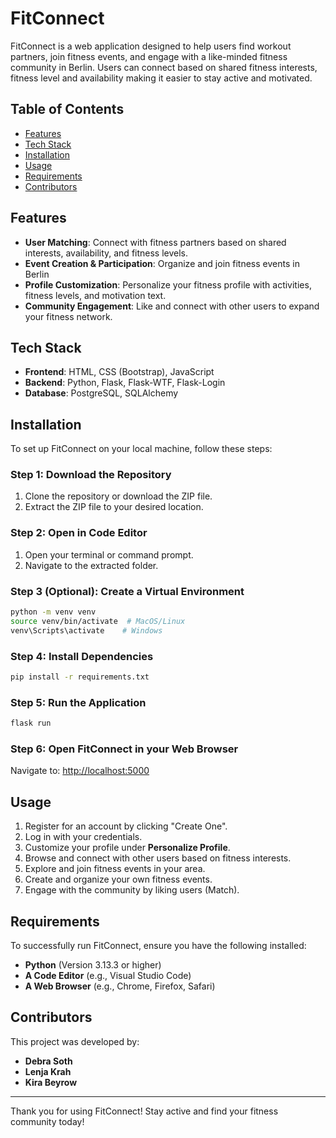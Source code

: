 # FitConnect

FitConnect is a web application designed to help users find workout partners, join fitness events, and engage with a like-minded fitness community in Berlin. Users can connect based on shared fitness interests, fitness level and availability making it easier to stay active and motivated.

## Table of Contents

- [Features](#features)
- [Tech Stack](#tech-stack)
- [Installation](#installation)
- [Usage](#usage)
- [Requirements](#requirements)
- [Contributors](#contributors)

## Features

- **User Matching**: Connect with fitness partners based on shared interests, availability, and fitness levels.
- **Event Creation & Participation**: Organize and join fitness events in Berlin
- **Profile Customization**: Personalize your fitness profile with activities, fitness levels, and motivation text.
- **Community Engagement**: Like and connect with other users to expand your fitness network.

## Tech Stack

- **Frontend**: HTML, CSS (Bootstrap), JavaScript
- **Backend**: Python, Flask, Flask-WTF, Flask-Login
- **Database**: PostgreSQL, SQLAlchemy

## Installation

To set up FitConnect on your local machine, follow these steps:

### **Step 1:** Download the Repository

1. Clone the repository or download the ZIP file.
2. Extract the ZIP file to your desired location.

### **Step 2:** Open in Code Editor

1. Open your terminal or command prompt.
2. Navigate to the extracted folder.

### **Step 3 (Optional):** Create a Virtual Environment

```sh
python -m venv venv
source venv/bin/activate  # MacOS/Linux
venv\Scripts\activate    # Windows
```

### **Step 4:** Install Dependencies

```sh
pip install -r requirements.txt
```

### **Step 5:** Run the Application

```sh
flask run
```

### **Step 6:** Open FitConnect in your Web Browser

Navigate to: [http://localhost:5000](http://localhost:5000)

## Usage

1. Register for an account by clicking "Create One".
2. Log in with your credentials.
3. Customize your profile under **Personalize Profile**.
4. Browse and connect with other users based on fitness interests.
5. Explore and join fitness events in your area.
6. Create and organize your own fitness events.
7. Engage with the community by liking users (Match).

## Requirements

To successfully run FitConnect, ensure you have the following installed:

- **Python** (Version 3.13.3 or higher)
- **A Code Editor** (e.g., Visual Studio Code)
- **A Web Browser** (e.g., Chrome, Firefox, Safari)

## Contributors

This project was developed by:

- **Debra Soth**
- **Lenja Krah**
- **Kira Beyrow**

---

Thank you for using FitConnect! Stay active and find your fitness community today!

